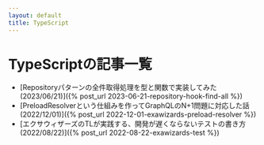 ```yaml
---
layout: default
title: TypeScript
---
```

# TypeScriptの記事一覧

- [Repositoryパターンの全件取得処理を型と関数で実装してみた(2023/06/21)]({% post_url 2023-06-21-repository-hook-find-all %})
- [PreloadResolverという仕組みを作ってGraphQLのN+1問題に対応した話(2022/12/01)]({% post_url 2022-12-01-exawizards-preload-resolver %})
- [エクサウィザーズのTLが実践する、開発が遅くならないテストの書き方(2022/08/22)]({% post_url 2022-08-22-exawizards-test %})
